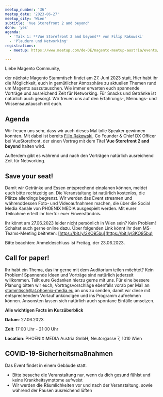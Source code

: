 ```yaml
---
meetup_number: '36'
meetup_date: '2023-06-27'
meetup_city: 'Wien'
subtitle: 'Vue Storefront 2 and beyond'
done: 'yes'
agenda:
  - 'Talk 1: **Vue Storefront 2 and beyond** von Filip Rakowski'
  - 'Plaudern und Networking'
registrations:
  - meetup: https://www.meetup.com/de-DE/magento-meetup-austria/events/293041206/
 
---
```


Liebe Magento Community,

der nächste Magento Stammtisch findet am 27. Juni 2023 statt. Hier habt ihr die Möglichkeit, euch in gemütlicher Atmosphäre zu aktuellen Themen rund um Magento auszutauschen. Wie immer erwarten euch spannende Vorträge und ausreichend Zeit für Networking. Für Snacks und Getränke ist natürlich auch gesorgt. Wir freuen uns auf den Erfahrungs-, Meinungs- und Wissensaustausch mit euch.

## Agenda

Wir freuen uns sehr, dass wir auch dieses Mal tolle Speaker gewinnen konnten. Mit dabei ist bereits [Filip Rakowski](https://twitter.com/filrakowski), Co Founder & Chief DX Officer bei VueStorefront, der einen Vortrag mit dem Titel **Vue Storefront 2 and beyond** halten wird.

Außerdem gibt es während und nach den Vorträgen natürlich ausreichend Zeit für Networking.

## Save your seat!

Damit wir Getränke und Essen entsprechend einplanen können, meldet euch bitte rechtzeitig an. Die Veranstaltung ist natürlich kostenlos, die Plätze allerdings begrenzt. Wir werden das Event streamen und währenddessen Foto- und Videoaufnahmen machen, die über die Social Media Kanäle von PHOENIX MEDIA ausgespielt werden. Mit eurer Teilnahme erteilt ihr hierfür euer Einverständnis.

Ihr könnt am 27.06.2023 leider nicht persönlich in Wien sein? Kein Problem! Schaltet euch gerne online dazu. Über folgenden Link könnt ihr dem MS-Teams-Meeting beitreten: [https://bit.ly/3KO95bu](https://bit.ly/3KO95bu)

Bitte beachten: Anmeldeschluss ist Freitag, der 23.06.2023.

## Call for paper!

Ihr habt ein Thema, das ihr gerne mit dem Auditorium teilen möchtet? Kein Problem! Spannende Ideen und Vorträge sind natürlich jederzeit willkommen. Teilt eure Gedanken hierzu gerne mit uns. Für eine bessere Planung bitten wir euch, Vortragsvorschläge ebenfalls vorab per Mail an [stammtisch@at.phoenix-media.eu](mailto:stammtisch@at.phoenix-media.eu) an uns zu senden, damit wir diese mit entsprechendem Vorlauf ankündigen und ins Programm aufnehmen können. Ansonsten lassen sich natürlich auch spontane Einfälle umsetzen.

**Alle wichtigen Facts im Kurzüberblick**

**Datum**: 27.06.2023

**Zeit**: 17:00 Uhr - 21:00 Uhr

**Location**: PHOENIX MEDIA Austria GmbH, Neutorgasse 7, 1010 Wien

## COVID-19-Sicherheitsmaßnahmen

Das Event findet in einem Gebäude statt.

- Bitte besuche die Veranstaltung nur, wenn du dich gesund fühlst und keine Krankheitsymptome aufweist
- Wir werden die Räumlichkeiten vor und nach der Veranstaltung, sowie während der Pausen ausreichend lüften
